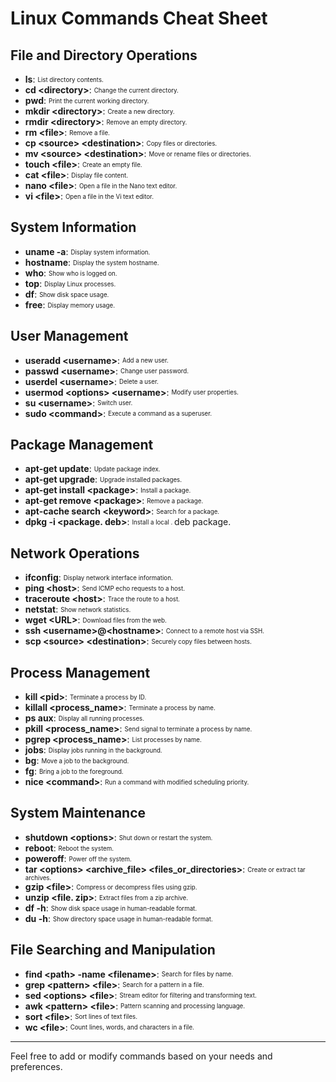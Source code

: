 # Linux Commands Cheat Sheet

## File and Directory Operations

- **ls**: <sub><sup> List directory contents. </sup></sub>
- **cd \<directory>**: <sub><sup> Change the current directory. </sup></sub>
- **pwd**: <sub><sup> Print the current working directory. </sup></sub>
- **mkdir \<directory>**: <sub><sup> Create a new directory. </sup></sub>
- **rmdir \<directory>**: <sub><sup> Remove an empty directory. </sup></sub>
- **rm \<file>**: <sub><sup> Remove a file. </sup></sub>
- **cp \<source> \<destination>**: <sub><sup> Copy files or directories. </sup></sub>
- **mv \<source> \<destination>**: <sub><sup> Move or rename files or directories. </sup></sub>
- **touch \<file>**: <sub><sup> Create an empty file. </sup></sub>
- **cat \<file>**: <sub><sup> Display file content. </sup></sub>
- **nano \<file>**: <sub><sup> Open a file in the Nano text editor. </sup></sub>
- **vi \<file>**: <sub><sup> Open a file in the Vi text editor. </sup></sub>

## System Information

- **uname -a**: <sub><sup> Display system information. </sup></sub>
- **hostname**: <sub><sup> Display the system hostname. </sup></sub>
- **who**: <sub><sup> Show who is logged on. </sup></sub>
- **top**: <sub><sup> Display Linux processes. </sup></sub>
- **df**: <sub><sup> Show disk space usage. </sup></sub>
- **free**: <sub><sup> Display memory usage. </sup></sub>

## User Management

- **useradd \<username>**: <sub><sup> Add a new user. </sup></sub>
- **passwd \<username>**: <sub><sup> Change user password. </sup></sub>
- **userdel \<username>**: <sub><sup> Delete a user. </sup></sub>
- **usermod \<options> \<username>**: <sub><sup> Modify user properties. </sup></sub>
- **su \<username>**: <sub><sup> Switch user. </sup></sub>
- **sudo \<command>**: <sub><sup> Execute a command as a superuser. </sup></sub>

## Package Management

- **apt-get update**: <sub><sup> Update package index. </sup></sub>
- **apt-get upgrade**: <sub><sup> Upgrade installed packages. </sup></sub>
- **apt-get install \<package>**: <sub><sup> Install a package. </sup></sub>
- **apt-get remove \<package>**: <sub><sup> Remove a package. </sup></sub>
- **apt-cache search \<keyword>**: <sub><sup> Search for a package. </sup></sub>
- **dpkg -i \<package. </sup></sub>deb>**: <sub><sup> Install a local . </sup></sub>deb package. </sup></sub>

## Network Operations

- **ifconfig**: <sub><sup> Display network interface information. </sup></sub>
- **ping \<host>**: <sub><sup> Send ICMP echo requests to a host. </sup></sub>
- **traceroute \<host>**: <sub><sup> Trace the route to a host. </sup></sub>
- **netstat**: <sub><sup> Show network statistics. </sup></sub>
- **wget \<URL>**: <sub><sup> Download files from the web. </sup></sub>
- **ssh \<username>@\<hostname>**: <sub><sup> Connect to a remote host via SSH. </sup></sub>
- **scp \<source> \<destination>**: <sub><sup> Securely copy files between hosts. </sup></sub>

## Process Management

- **kill \<pid>**: <sub><sup> Terminate a process by ID. </sup></sub>
- **killall \<process_name>**: <sub><sup> Terminate a process by name. </sup></sub>
- **ps aux**: <sub><sup> Display all running processes. </sup></sub>
- **pkill \<process_name>**: <sub><sup> Send signal to terminate a process by name. </sup></sub>
- **pgrep \<process_name>**: <sub><sup> List processes by name. </sup></sub>
- **jobs**: <sub><sup> Display jobs running in the background. </sup></sub>
- **bg**: <sub><sup> Move a job to the background. </sup></sub>
- **fg**: <sub><sup> Bring a job to the foreground. </sup></sub>
- **nice \<command>**: <sub><sup> Run a command with modified scheduling priority. </sup></sub>

## System Maintenance

- **shutdown \<options>**: <sub><sup> Shut down or restart the system. </sup></sub>
- **reboot**: <sub><sup> Reboot the system. </sup></sub>
- **poweroff**: <sub><sup> Power off the system. </sup></sub>
- **tar \<options> \<archive_file> \<files_or_directories>**: <sub><sup> Create or extract tar archives. </sup></sub>
- **gzip \<file>**: <sub><sup> Compress or decompress files using gzip. </sup></sub>
- **unzip \<file. </sup></sub>zip>**: <sub><sup> Extract files from a zip archive. </sup></sub>
- **df -h**: <sub><sup> Show disk space usage in human-readable format. </sup></sub>
- **du -h**: <sub><sup> Show directory space usage in human-readable format. </sup></sub>

## File Searching and Manipulation

- **find \<path> -name \<filename>**: <sub><sup> Search for files by name. </sup></sub>
- **grep \<pattern> \<file>**: <sub><sup> Search for a pattern in a file. </sup></sub>
- **sed \<options> \<file>**: <sub><sup> Stream editor for filtering and transforming text. </sup></sub>
- **awk \<pattern> \<file>**: <sub><sup> Pattern scanning and processing language. </sup></sub>
- **sort \<file>**: <sub><sup> Sort lines of text files. </sup></sub>
- **wc \<file>**: <sub><sup> Count lines, words, and characters in a file. </sup></sub>


---

Feel free to add or modify commands based on your needs and preferences. </sup></sub>
